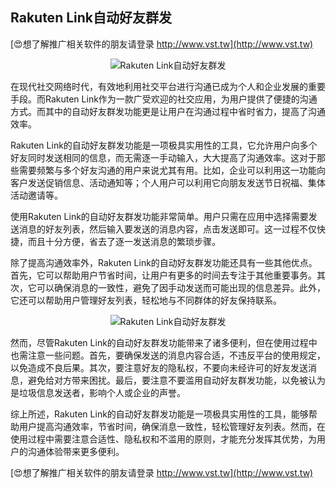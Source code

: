 ## **Rakuten Link自动好友群发**

[😍想了解推广相关软件的朋友请登录 http://www.vst.tw](http://www.vst.tw)

 <center><img src="https://vst.tw/MP4/tuiguang/png/0.png" alt="Rakuten Link自动好友群发"></center>

在现代社交网络时代，有效地利用社交平台进行沟通已成为个人和企业发展的重要手段。而Rakuten Link作为一款广受欢迎的社交应用，为用户提供了便捷的沟通方式。而其中的自动好友群发功能更是让用户在沟通过程中省时省力，提高了沟通效率。

Rakuten Link的自动好友群发功能是一项极具实用性的工具，它允许用户向多个好友同时发送相同的信息，而无需逐一手动输入，大大提高了沟通效率。这对于那些需要频繁与多个好友沟通的用户来说尤其有用。比如，企业可以利用这一功能向客户发送促销信息、活动通知等；个人用户可以利用它向朋友发送节日祝福、集体活动邀请等。

使用Rakuten Link的自动好友群发功能非常简单。用户只需在应用中选择需要发送消息的好友列表，然后输入要发送的消息内容，点击发送即可。这一过程不仅快捷，而且十分方便，省去了逐一发送消息的繁琐步骤。

除了提高沟通效率外，Rakuten Link的自动好友群发功能还具有一些其他优点。首先，它可以帮助用户节省时间，让用户有更多的时间去专注于其他重要事务。其次，它可以确保消息的一致性，避免了因手动发送而可能出现的信息差异。此外，它还可以帮助用户管理好友列表，轻松地与不同群体的好友保持联系。

 <center><img src="https://vst.tw/MP4/tuiguang/png/5.png" alt="Rakuten Link自动好友群发"></center>

然而，尽管Rakuten Link的自动好友群发功能带来了诸多便利，但在使用过程中也需注意一些问题。首先，要确保发送的消息内容合适，不违反平台的使用规定，以免造成不良后果。其次，要注意好友的隐私权，不要向未经许可的好友发送消息，避免给对方带来困扰。最后，要注意不要滥用自动好友群发功能，以免被认为是垃圾信息发送者，影响个人或企业的声誉。

综上所述，Rakuten Link的自动好友群发功能是一项极具实用性的工具，能够帮助用户提高沟通效率，节省时间，确保消息一致性，轻松管理好友列表。然而，在使用过程中需要注意合适性、隐私权和不滥用的原则，才能充分发挥其优势，为用户的沟通体验带来更多便利。

[😍想了解推广相关软件的朋友请登录 http://www.vst.tw](http://www.vst.tw)



